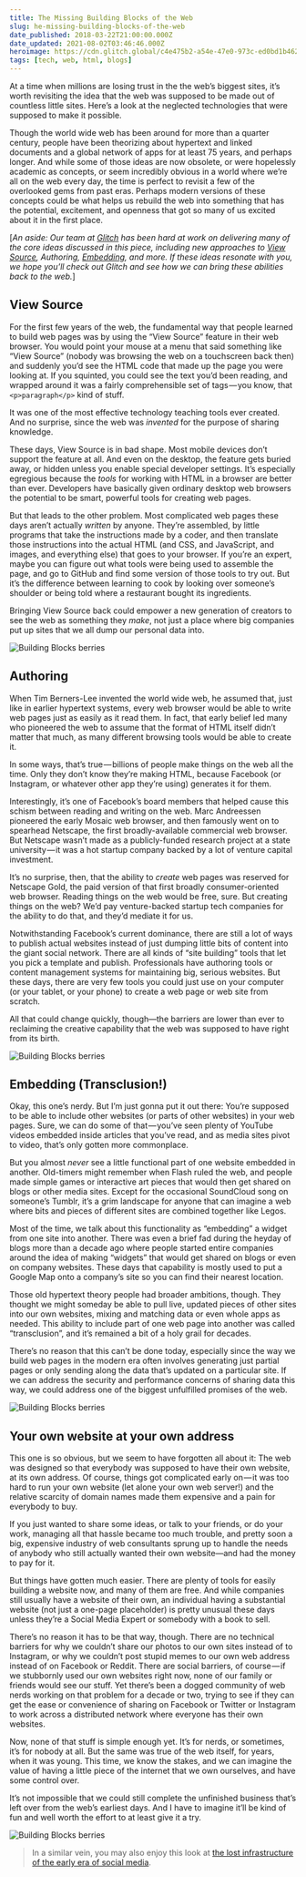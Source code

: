 ```yaml
---
title: The Missing Building Blocks of the Web
slug: he-missing-building-blocks-of-the-web
date_published: 2018-03-22T21:00:00.000Z
date_updated: 2021-08-02T03:46:46.000Z
heroimage: https://cdn.glitch.global/c4e475b2-a54e-47e0-973c-ed0bd1b46262/building-blocks-berries-01.jpeg?v=1669625487351
tags: [tech, web, html, blogs]
---
```


At a time when millions are losing trust in the the web’s biggest sites, it’s worth revisiting the idea that the web was supposed to be made out of countless little sites. Here’s a look at the neglected technologies that were supposed to make it possible.

Though the world wide web has been around for more than a quarter century, people have been theorizing about hypertext and linked documents and a global network of apps for at least 75 years, and perhaps longer. And while some of those ideas are now obsolete, or were hopelessly academic as concepts, or seem incredibly obvious in a world where we’re all on the web every day, the time is perfect to revisit a few of the overlooked gems from past eras. Perhaps modern versions of these concepts could be what helps us rebuild the web into something that has the potential, excitement, and openness that got so many of us excited about it in the first place.

[*An aside: Our team at [Glitch](https://glitch.com/) has been hard at work on delivering many of the core ideas discussed in this piece, including new approaches to [View Source](https://medium.com/glitch/tackling-the-biggest-pain-points-in-web-development-57d64afe19dc), Authoring, [Embedding](https://medium.com/glitch/making-learning-to-code-more-accessible-d802effd52bf), and more. If these ideas resonate with you, we hope you’ll check out Glitch and see how we can bring these abilities back to the web.*]

## View Source

For the first few years of the web, the fundamental way that people learned to build web pages was by using the “View Source” feature in their web browser. You would point your mouse at a menu that said something like “View Source” (nobody was browsing the web on a touchscreen back then) and suddenly you’d see the HTML code that made up the page you were looking at. If you squinted, you could see the text you’d been reading, and wrapped around it was a fairly comprehensible set of tags — you know, that `<p>paragraph</p>` kind of stuff.

It was one of the most effective technology teaching tools ever created. And no surprise, since the web was *invented* for the purpose of sharing knowledge.

These days, View Source is in bad shape. Most mobile devices don’t support the feature at all. And even on the desktop, the feature gets buried away, or hidden unless you enable special developer settings. It’s especially egregious because the *tools* for working with HTML in a browser are better than ever. Developers have basically given ordinary desktop web browsers the potential to be smart, powerful tools for creating web pages.

But that leads to the other problem. Most complicated web pages these days aren’t actually *written* by anyone. They’re assembled, by little programs that take the instructions made by a coder, and then translate those instructions into the actual HTML (and CSS, and JavaScript, and images, and everything else) that goes to your browser. If you’re an expert, maybe you can figure out what tools were being used to assemble the page, and go to GitHub and find some version of those tools to try out. But it’s the difference between learning to cook by looking over someone’s shoulder or being told where a restaurant bought its ingredients.

Bringing View Source back could empower a new generation of creators to see the web as something they *make*, not just a place where big companies put up sites that we all dump our personal data into.

![Building Blocks berries](https://cdn.glitch.global/c4e475b2-a54e-47e0-973c-ed0bd1b46262/building-blocks-berries-04.jpeg?v=1669625486996)

## Authoring

When Tim Berners-Lee invented the world wide web, he assumed that, just like in earlier hypertext systems, every web browser would be able to write web pages just as easily as it read them. In fact, that early belief led many who pioneered the web to assume that the format of HTML itself didn’t matter that much, as many different browsing tools would be able to create it.

In some ways, that’s true — billions of people make things on the web all the time. Only they don’t know they’re making HTML, because Facebook (or Instagram, or whatever other app they’re using) generates it for them.

Interestingly, it’s one of Facebook’s board members that helped cause this schism between reading and writing on the web. Marc Andreessen pioneered the early Mosaic web browser, and then famously went on to spearhead Netscape, the first broadly-available commercial web browser. But Netscape wasn’t made as a publicly-funded research project at a state university — it was a hot startup company backed by a lot of venture capital investment.

It’s no surprise, then, that the ability to *create* web pages was reserved for Netscape Gold, the paid version of that first broadly consumer-oriented web browser. Reading things on the web would be free, sure. But creating things on the web? We’d pay venture-backed startup tech companies for the ability to do that, and they’d mediate it for us.

Notwithstanding Facebook’s current dominance, there are still a lot of ways to publish actual websites instead of just dumping little bits of content into the giant social network. There are all kinds of “site building” tools that let you pick a template and publish. Professionals have authoring tools or content management systems for maintaining big, serious websites. But these days, there are very few tools you could just use on your computer (or your tablet, or your phone) to create a web page or web site from scratch.

All that could change quickly, though—the barriers are lower than ever to reclaiming the creative capability that the web was supposed to have right from its birth.

![Building Blocks berries](https://cdn.glitch.global/c4e475b2-a54e-47e0-973c-ed0bd1b46262/building-blocks-berries-03.jpeg?v=1669625486626)

## Embedding (Transclusion!)

Okay, this one’s nerdy. But I’m just gonna put it out there: You’re supposed to be able to include other websites (or parts of other websites) in your web pages. Sure, we can do some of that — you’ve seen plenty of YouTube videos embedded inside articles that you’ve read, and as media sites pivot to video, that’s only gotten more commonplace.

But you almost *never* see a little functional part of one website embedded in another. Old-timers might remember when Flash ruled the web, and people made simple games or interactive art pieces that would then get shared on blogs or other media sites. Except for the occasional SoundCloud song on someone’s Tumblr, it’s a grim landscape for anyone that can imagine a web where bits and pieces of different sites are combined together like Legos.

Most of the time, we talk about this functionality as “embedding” a widget from one site into another. There was even a brief fad during the heyday of blogs more than a decade ago where people started entire companies around the idea of making “widgets” that would get shared on blogs or even on company websites. These days that capability is mostly used to put a Google Map onto a company’s site so you can find their nearest location.

Those old hypertext theory people had broader ambitions, though. They thought we might someday be able to pull live, updated pieces of other sites into our own websites, mixing and matching data or even whole apps as needed. This ability to include part of one web page into another was called “transclusion”, and it’s remained a bit of a holy grail for decades.

There’s no reason that this can’t be done today, especially since the way we build web pages in the modern era often involves generating just partial pages or only sending along the data that’s updated on a particular site. If we can address the security and performance concerns of sharing data this way, we could address one of the biggest unfulfilled promises of the web.

![Building Blocks berries](https://cdn.glitch.global/c4e475b2-a54e-47e0-973c-ed0bd1b46262/building-blocks-berries-02.jpeg?v=1669625486272)

## Your own website at your own address

This one is so obvious, but we seem to have forgotten all about it: The web was designed so that everybody was supposed to have their own website, at its own address. Of course, things got complicated early on — it was too hard to run your own website (let alone your own web server!) and the relative scarcity of domain names made them expensive and a pain for everybody to buy.

If you just wanted to share some ideas, or talk to your friends, or do your work, managing all that hassle became too much trouble, and pretty soon a big, expensive industry of web consultants sprung up to handle the needs of anybody who still actually wanted their own website—and had the money to pay for it.

But things have gotten much easier. There are plenty of tools for easily building a website now, and many of them are free. And while companies still usually have a website of their own, an individual having a substantial website (not just a one-page placeholder) is pretty unusual these days unless they’re a Social Media Expert or somebody with a book to sell.

There’s no reason it has to be that way, though. There are no technical barriers for why we couldn’t share our photos to our own sites instead of to Instagram, or why we couldn’t post stupid memes to our own web address instead of on Facebook or Reddit. There are social barriers, of course — if we stubbornly used our own websites right now, none of our family or friends would see our stuff. Yet there’s been a dogged community of web nerds working on that problem for a decade or two, trying to see if they can get the ease or convenience of sharing on Facebook or Twitter or Instagram to work across a distributed network where everyone has their own websites.

Now, none of that stuff is simple enough yet. It’s for nerds, or sometimes, it’s for nobody at all. But the same was true of the web itself, for years, when it was young. This time, we know the stakes, and we can imagine the value of having a little piece of the internet that we own ourselves, and have some control over.

It’s not impossible that we could still complete the unfinished business that’s left over from the web’s earliest days. And I have to imagine it’ll be kind of fun and well worth the effort to at least give it a try.

![Building Blocks berries](https://cdn.glitch.global/c4e475b2-a54e-47e0-973c-ed0bd1b46262/building-blocks-berries-05.jpeg?v=1669625485904)


> In a similar vein, you may also enjoy this look at [the lost infrastructure of the early era of social media](/2016/08/08/the-lost-infrastructure-of-social-media/).
